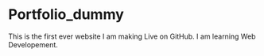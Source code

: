 # Portfolio_dummy
This is the first ever website I am making Live on GitHub. I am learning Web Developement.
